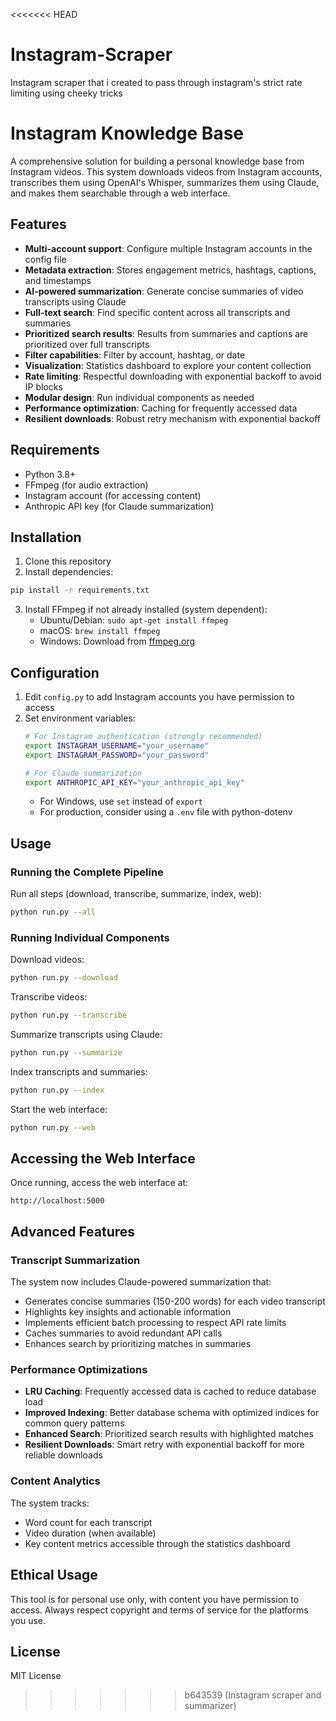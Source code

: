 <<<<<<< HEAD
# Instagram-Scraper
Instagram scraper that i created to pass through instagram's strict rate limiting using cheeky tricks

# Instagram Knowledge Base

A comprehensive solution for building a personal knowledge base from Instagram videos. This system downloads videos from Instagram accounts, transcribes them using OpenAI's Whisper, summarizes them using Claude, and makes them searchable through a web interface.

## Features

- **Multi-account support**: Configure multiple Instagram accounts in the config file
- **Metadata extraction**: Stores engagement metrics, hashtags, captions, and timestamps
- **AI-powered summarization**: Generate concise summaries of video transcripts using Claude
- **Full-text search**: Find specific content across all transcripts and summaries
- **Prioritized search results**: Results from summaries and captions are prioritized over full transcripts
- **Filter capabilities**: Filter by account, hashtag, or date
- **Visualization**: Statistics dashboard to explore your content collection
- **Rate limiting**: Respectful downloading with exponential backoff to avoid IP blocks
- **Modular design**: Run individual components as needed
- **Performance optimization**: Caching for frequently accessed data
- **Resilient downloads**: Robust retry mechanism with exponential backoff

## Requirements

- Python 3.8+
- FFmpeg (for audio extraction)
- Instagram account (for accessing content)
- Anthropic API key (for Claude summarization)

## Installation

1. Clone this repository
2. Install dependencies:

```bash
pip install -r requirements.txt
```

3. Install FFmpeg if not already installed (system dependent):
   - Ubuntu/Debian: `sudo apt-get install ffmpeg`
   - macOS: `brew install ffmpeg`
   - Windows: Download from [ffmpeg.org](https://ffmpeg.org/download.html)

## Configuration

1. Edit `config.py` to add Instagram accounts you have permission to access
2. Set environment variables:
   ```bash
   # For Instagram authentication (strongly recommended)
   export INSTAGRAM_USERNAME="your_username"
   export INSTAGRAM_PASSWORD="your_password"
   
   # For Claude summarization
   export ANTHROPIC_API_KEY="your_anthropic_api_key"
   ```
   - For Windows, use `set` instead of `export`
   - For production, consider using a `.env` file with python-dotenv

## Usage

### Running the Complete Pipeline

Run all steps (download, transcribe, summarize, index, web):

```bash
python run.py --all
```

### Running Individual Components

Download videos:
```bash
python run.py --download
```

Transcribe videos:
```bash
python run.py --transcribe
```

Summarize transcripts using Claude:
```bash
python run.py --summarize
```

Index transcripts and summaries:
```bash
python run.py --index
```

Start the web interface:
```bash
python run.py --web
```

## Accessing the Web Interface

Once running, access the web interface at:
```
http://localhost:5000
```

## Advanced Features

### Transcript Summarization

The system now includes Claude-powered summarization that:
- Generates concise summaries (150-200 words) for each video transcript
- Highlights key insights and actionable information
- Implements efficient batch processing to respect API rate limits
- Caches summaries to avoid redundant API calls
- Enhances search by prioritizing matches in summaries

### Performance Optimizations

- **LRU Caching**: Frequently accessed data is cached to reduce database load
- **Improved Indexing**: Better database schema with optimized indices for common query patterns
- **Enhanced Search**: Prioritized search results with highlighted matches
- **Resilient Downloads**: Smart retry with exponential backoff for more reliable downloads

### Content Analytics

The system tracks:
- Word count for each transcript
- Video duration (when available)
- Key content metrics accessible through the statistics dashboard

## Ethical Usage

This tool is for personal use only, with content you have permission to access. Always respect copyright and terms of service for the platforms you use.

## License

MIT License 
>>>>>>> b643539 (Instagram scraper and summarizer)
